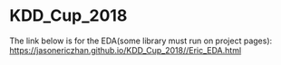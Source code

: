 # KDD_Cup_2018

 The link below is for the EDA(some library must run on project pages):
 https://jasonericzhan.github.io/KDD_Cup_2018//Eric_EDA.html
